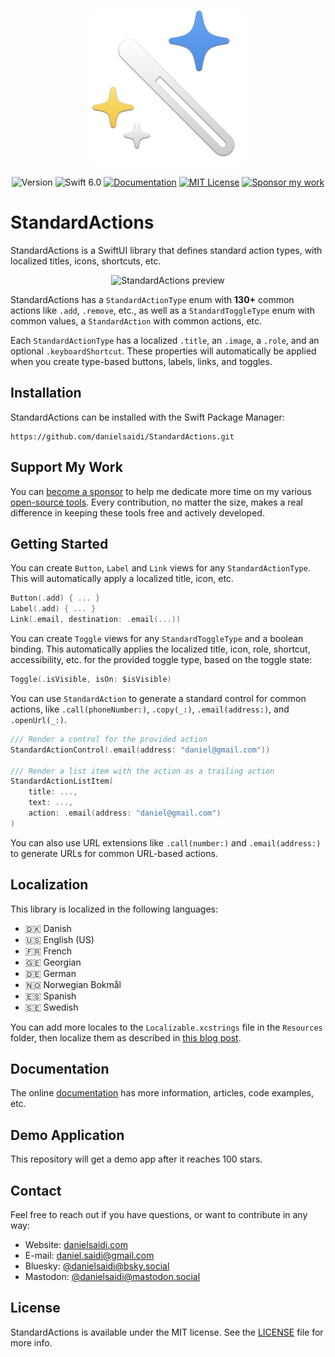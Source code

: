 <p align="center">
    <img src="Resources/Icon.png" alt="Project Icon" width="250" />
</p>

<p align="center">
    <img src="https://img.shields.io/github/v/release/danielsaidi/StandardActions?color=%2300550&sort=semver" alt="Version" title="Version" />
    <img src="https://img.shields.io/badge/swift-6.0-orange.svg" alt="Swift 6.0" />
    <a href="https://danielsaidi.github.io/StandardActions"><img src="https://img.shields.io/badge/documentation-web-blue.svg" alt="Documentation" /></a>
    <a href="https://github.com/danielsaidi/StandardActions/blob/master/LICENSE"><img src="https://img.shields.io/github/license/danielsaidi/StandardActions" alt="MIT License" /></a>
    <a href="https://github.com/sponsors/danielsaidi"><img src="https://img.shields.io/badge/sponsor-GitHub-red.svg" alt="Sponsor my work" /></a>
</p>


# StandardActions

StandardActions is a SwiftUI library that defines standard action types, with localized titles, icons, shortcuts, etc.

<p align="center">
    <img src="Resources/Preview.jpg" alt="StandardActions preview" />
</p>

StandardActions has a ``StandardActionType`` enum with **130+** common actions like ``.add``, ``.remove``, etc., as well as a ``StandardToggleType`` enum with common values, a ``StandardAction`` with common actions, etc.

Each ``StandardActionType`` has a localized ``.title``, an ``.image``, a ``.role``, and an optional ``.keyboardShortcut``. These properties will automatically be applied when you create type-based buttons, labels, links, and toggles.



## Installation

StandardActions can be installed with the Swift Package Manager:

```
https://github.com/danielsaidi/StandardActions.git
```


## Support My Work

You can [become a sponsor][Sponsors] to help me dedicate more time on my various [open-source tools][OpenSource]. Every contribution, no matter the size, makes a real difference in keeping these tools free and actively developed.



## Getting Started

You can create ``Button``, ``Label`` and ``Link`` views for any ``StandardActionType``. This will automatically apply a localized title, icon, etc.

```swift
Button(.add) { ... }
Label(.add) { ... }
Link(.email, destination: .email(...))
```

You can create ``Toggle`` views for any ``StandardToggleType`` and a boolean binding. This automatically applies the localized title, icon, role, shortcut, accessibility, etc. for the provided toggle type, based on the toggle state:

```swift
Toggle(.isVisible, isOn: $isVisible)
```

You can use ``StandardAction`` to generate a standard control for common actions, like ``.call(phoneNumber:)``, ``.copy(_:)``, ``.email(address:)``, and ``.openUrl(_:)``.

```swift
/// Render a control for the provided action
StandardActionControl(.email(address: "daniel@gmail.com"))

/// Render a list item with the action as a trailing action
StandardActionListItem(
    title: ..., 
    text: ..., 
    action: .email(address: "daniel@gmail.com")
)
```

You can also use URL extensions like ``.call(number:)`` and ``.email(address:)`` to generate URLs for common URL-based actions.



## Localization

This library is localized in the following languages:

* 🇩🇰 Danish 
* 🇺🇸 English (US)
* 🇫🇷 French
* 🇬🇪 Georgian
* 🇩🇪 German
* 🇳🇴 Norwegian Bokmål
* 🇪🇸 Spanish
* 🇸🇪 Swedish

You can add more locales to the `Localizable.xcstrings` file in the `Resources` folder, then localize them as described in [this blog post](https://danielsaidi.com/blog/2025/06/08/using-ai-and-cursor-to-localize-xcode-string-catalogs).




## Documentation

The online [documentation][Documentation] has more information, articles, code examples, etc.



## Demo Application

This repository will get a demo app after it reaches 100 stars.



## Contact

Feel free to reach out if you have questions, or want to contribute in any way:

* Website: [danielsaidi.com][Website]
* E-mail: [daniel.saidi@gmail.com][Email]
* Bluesky: [@danielsaidi@bsky.social][Bluesky]
* Mastodon: [@danielsaidi@mastodon.social][Mastodon]



## License

StandardActions is available under the MIT license. See the [LICENSE][License] file for more info.


[Email]: mailto:daniel.saidi@gmail.com
[Website]: https://danielsaidi.com
[GitHub]: https://github.com/danielsaidi
[OpenSource]: https://danielsaidi.com/opensource
[Sponsors]: https://github.com/sponsors/danielsaidi

[Bluesky]: https://bsky.app/profile/danielsaidi.bsky.social
[Mastodon]: https://mastodon.social/@danielsaidi
[Twitter]: https://twitter.com/danielsaidi

[Documentation]: https://danielsaidi.github.io/StandardActions
[License]: https://github.com/danielsaidi/StandardActions/blob/master/LICENSE

